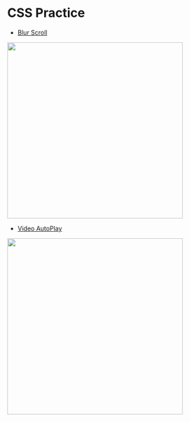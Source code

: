 # CSS Practice

- [Blur Scroll](https://i.imgur.com/Fdc9u2n.gif)

<img src="https://i.imgur.com/U6vdU4W.jpg" width="400" />

- [Video AutoPlay]()

<img src="https://i.imgur.com/0QwbvIm.gif" width="400" />
